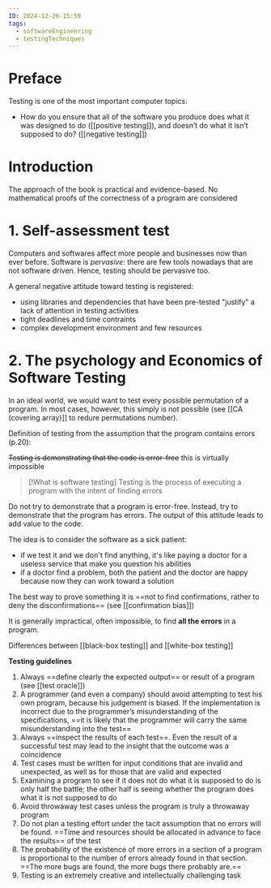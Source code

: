 ```yaml
---
ID: 2024-12-26-15:59
tags:
  - softwareEngineering
  - testingTechniques
---
```

# Preface

Testing is one of the most important computer topics:
- How do you ensure that all of the software you produce does what it was designed to do ([[positive testing]]), and doesn’t do what it isn’t supposed to do? ([[negative testing]])

# Introduction

The approach of the book is practical and evidence-based. No mathematical proofs of the correctness of a program are considered

# 1. Self-assessment test

Computers and softwares affect more people and businesses now than ever before.
Software is *pervasive*: there are few tools nowadays that are not software driven. Hence, testing should be pervasive too.

A general negative attitude toward testing is registered:
- using libraries and dependencies that have been pre-tested "justify" a lack of attention in testing activities
- tight deadlines and time contraints
- complex development environment and few resources

# 2. The psychology and Economics of Software Testing

In an ideal world, we would want to test every possible permutation of a program. In most cases, however, this simply is not possible (see [[CA (covering array)]] to redure permutations number).

Definition of testing from the assumption that the program contains errors (p.20):

~~Testing is demonstrating that the code is error-free~~ this is virtually impossible

> [!What is software testing]
Testing is the process of executing a program with the intent of finding errors

Do not try to demonstrate that a program is error-free. Instead, try to demonstrate that the program has errors. The output of this attitude leads to add value to the code.

The idea is to consider the software as a sick patient:
- if we test it and we don't find anything, it's like paying a doctor for a useless service that make you question his abilities
- if a doctor find a problem, both the patient and the doctor are happy because now they can work toward a solution

The best way to prove something it is ==not to find confirmations, rather to deny the disconfirmations== (see [[confirmation bias]])

It is generally impractical, often impossible, to find **all the errors** in a program.

Differences between [[black-box testing]] and [[white-box testing]]

**Testing guidelines**
1) Always ==define clearly the expected output== or result of a program (see [[test oracle]])
2) A programmer (and even a company) should avoid attempting to test his own program, because his judgement is biased. If the implementation is incorrect due to the programmer’s misunderstanding of the specifications, ==it is likely that the programmer will carry the same misunderstanding into the test==
4) Always ==inspect the results of each test==. Even the result of a successful test may lead to the insight that the outcome was a coincidence
5) Test cases must be written for input conditions that are invalid and unexpected, as well as for those that are valid and expected
6) Examining a program to see if it does not do what it is supposed to do is only half the battle; the other half is seeing whether the program does what it is not supposed to do
7) Avoid throwaway test cases unless the program is truly a throwaway program
8) Do not plan a testing effort under the tacit assumption that no errors will be found. ==Time and resources should be allocated in advance to face the results== of the test
9) The probability of the existence of more errors in a section of a program is proportional to the number of errors already found in that section. ==The more bugs are found, the more bugs there probably are.==
10) Testing is an extremely creative and intellectually challenging task